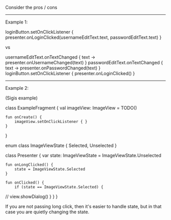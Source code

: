 Consider the pros / cons


---------
Example 1:

loginButton.setOnClickListener {
    presenter.onLoginClicked(usernameEditText.text, passwordEditText.text)
}

vs

usernameEditText.onTextChanged { text -> presenter.onUsernameChanged(text) }
passwordEditText.onTextChanged { text -> presenter.onPasswordChanged(text) }
loginButton.setOnClickListener { presenter.onLoginClicked() }

---------
Example 2:

(Sigis example)

class ExampleFragment {
    val imageView: ImageView = TODO()

    fun onCreate() {
        imageView.setOnClickListener { }
    }
}

enum class ImageViewState {
    Selected, Unselected
}

class Presenter {
    var state: ImageViewState = ImageViewState.Unselected

    fun onLongClicked() {
        state = ImageViewState.Selected
    }

    fun onClicked() {
        if (state == ImageViewState.Selected) {
//            view.showDialog()
        }
    }
}

If you are not passing long click, then it's easier to handle state,
but in that case you are quietly changing the state.